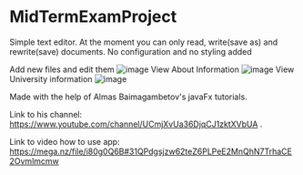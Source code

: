 # MidTermExamProject
 
Simple text editor. At the moment you can only read, write(save as) and rewrite(save) documents. No configuration and no styling added

Add new files and edit them
![image](https://user-images.githubusercontent.com/81313693/112375790-e7eb9780-8d0d-11eb-829f-1752e17ec832.png)
View About Information
![image](https://user-images.githubusercontent.com/81313693/112375853-f6d24a00-8d0d-11eb-9024-ec31ffb676a2.png)
View University information
![image](https://user-images.githubusercontent.com/81313693/112375895-018cdf00-8d0e-11eb-83cd-9a13806fc21f.png)


Made with the help of Almas Baimagambetov's javaFx tutorials.

Link to his channel: https://www.youtube.com/channel/UCmjXvUa36DjqCJ1zktXVbUA .

Link to video how to use app: https://mega.nz/file/i80g0Q6B#31QPdgsjzw62teZ6PLPeE2MnQhN7TrhaCE2Ovmlmcmw
